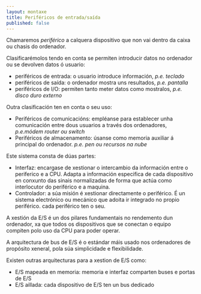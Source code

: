 ```yaml
---
layout: montaxe
title: Periféricos de entrada/saída
published: false
---
```


Chamaremos _periférico_ a calquera dispositivo que non vai dentro da caixa ou chasis do ordenador.

Clasificarémolos tendo en conta se permiten introducir datos no ordenador ou se devolven datos ó usuario:

* periféricos de entrada: o usuario introduce información, _p.e. teclado_
* periféricos de saída: o ordenador mostra uns resultados,  _p.e. pantalla_
* periféricos de I/O: permiten tanto meter datos como mostralos, _p.e. disco duro externo_

Outra clasificación ten en conta o seu uso:

* Periféricos de comunicacións: empléanse para establecer unha comunicación entre dous usuarios a través dos ordenadores, _p.e.módem router ou switch_
* Periféricos de almacenamento: úsanse como memoria auxiliar á principal do ordenador. _p.e. pen ou recursos na nube_


Este sistema consta de dúas partes:

* Interfaz: encargase de xestionar o intercambio da información entre o periferico e a CPU. Adapta a información especifica de cada dispositivo en conxunto das sinais normalizadas de forma que actúa como interlocutor do periférico e a maquina.
* Controlador: a súa misión é xestionar directamente o periférico. É un sistema electrónico ou mecánico que adoita ir integrado no propio periférico. cada periférico ten o seu.

A xestión da E/S é un dos pilares fundamentais no rendemento dun ordenador, xa que todos os dispositivos que se conectan o equipo compiten polo uso da CPU para poder operar.


A arquitectura de bus de E/S é o estándar máis usado nos ordenadores de propósito xeneral, pola súa simplicidade e flexibilidade.

Existen outras arquitecturas para a xestion de E/S como:

* E/S mapeada en memoria: memoria e interfaz comparten buses e portas de E/S
* E/S aillada: cada dispositivo de E/S ten un bus dedicado
